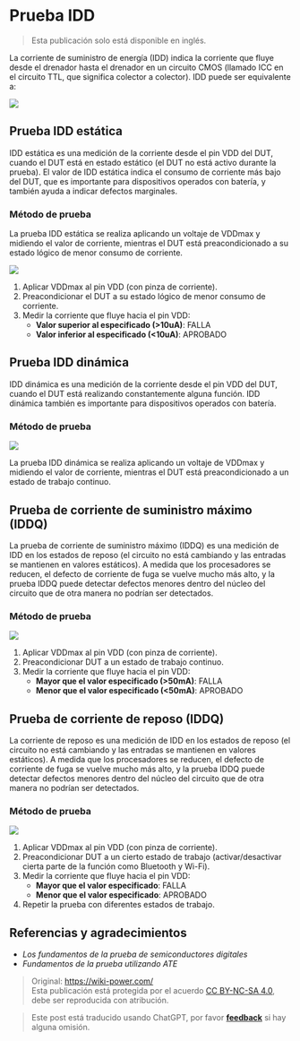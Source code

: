 # Prueba IDD

> Esta publicación solo está disponible en inglés.

La corriente de suministro de energía (IDD) indica la corriente que fluye desde el drenador hasta el drenador en un circuito CMOS (llamado ICC en el circuito TTL, que significa colector a colector). IDD puede ser equivalente a:

![](https://f004.backblazeb2.com/file/wiki-media/img/20220910234238.png)

## Prueba IDD estática

IDD estática es una medición de la corriente desde el pin VDD del DUT, cuando el DUT está en estado estático (el DUT no está activo durante la prueba). El valor de IDD estática indica el consumo de corriente más bajo del DUT, que es importante para dispositivos operados con batería, y también ayuda a indicar defectos marginales.

### Método de prueba

La prueba IDD estática se realiza aplicando un voltaje de VDDmax y midiendo el valor de corriente, mientras el DUT está preacondicionado a su estado lógico de menor consumo de corriente.

![](https://f004.backblazeb2.com/file/wiki-media/img/20220911201659.png)

1. Aplicar VDDmax al pin VDD (con pinza de corriente).
2. Preacondicionar el DUT a su estado lógico de menor consumo de corriente.
3. Medir la corriente que fluye hacia el pin VDD:
   - **Valor superior al especificado (>10uA)**: FALLA
   - **Valor inferior al especificado (<10uA)**: APROBADO

## Prueba IDD dinámica

IDD dinámica es una medición de la corriente desde el pin VDD del DUT, cuando el DUT está realizando constantemente alguna función. IDD dinámica también es importante para dispositivos operados con batería.

### Método de prueba

![](https://f004.backblazeb2.com/file/wiki-media/img/20220911201603.png)

La prueba IDD dinámica se realiza aplicando un voltaje de VDDmax y midiendo el valor de corriente, mientras el DUT está preacondicionado a un estado de trabajo continuo.

## Prueba de corriente de suministro máximo (IDDQ)

La prueba de corriente de suministro máximo (IDDQ) es una medición de IDD en los estados de reposo (el circuito no está cambiando y las entradas se mantienen en valores estáticos). A medida que los procesadores se reducen, el defecto de corriente de fuga se vuelve mucho más alto, y la prueba IDDQ puede detectar defectos menores dentro del núcleo del circuito que de otra manera no podrían ser detectados.

### Método de prueba

![](https://f004.backblazeb2.com/file/wiki-media/img/20220911213042.png)

1. Aplicar VDDmax al pin VDD (con pinza de corriente).
2. Preacondicionar DUT a un estado de trabajo continuo.
3. Medir la corriente que fluye hacia el pin VDD:
   - **Mayor que el valor especificado (>50mA)**: FALLA
   - **Menor que el valor especificado (<50mA)**: APROBADO

## Prueba de corriente de reposo (IDDQ)

La corriente de reposo es una medición de IDD en los estados de reposo (el circuito no está cambiando y las entradas se mantienen en valores estáticos). A medida que los procesadores se reducen, el defecto de corriente de fuga se vuelve mucho más alto, y la prueba IDDQ puede detectar defectos menores dentro del núcleo del circuito que de otra manera no podrían ser detectados.

### Método de prueba

![](https://f004.backblazeb2.com/file/wiki-media/img/20220911213042.png)

1. Aplicar VDDmax al pin VDD (con pinza de corriente).
2. Preacondicionar DUT a un cierto estado de trabajo (activar/desactivar cierta parte de la función como Bluetooth y Wi-Fi).
3. Medir la corriente que fluye hacia el pin VDD:
   - **Mayor que el valor especificado**: FALLA
   - **Menor que el valor especificado**: APROBADO
4. Repetir la prueba con diferentes estados de trabajo.

## Referencias y agradecimientos

- _Los fundamentos de la prueba de semiconductores digitales_
- _Fundamentos de la prueba utilizando ATE_

> Original: <https://wiki-power.com/>  
> Esta publicación está protegida por el acuerdo [CC BY-NC-SA 4.0](https://creativecommons.org/licenses/by/4.0/deed.en), debe ser reproducida con atribución.

> Este post está traducido usando ChatGPT, por favor [**feedback**](https://github.com/linyuxuanlin/Wiki_MkDocs/issues/new) si hay alguna omisión.